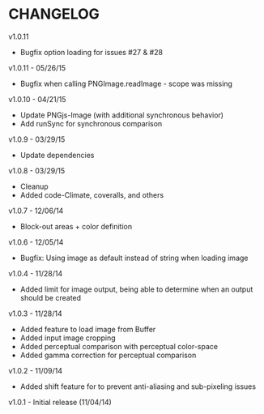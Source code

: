 CHANGELOG
=========

v1.0.11
* Bugfix option loading for issues #27 & #28

v1.0.11 - 05/26/15
* Bugfix when calling PNGImage.readImage - scope was missing

v1.0.10 - 04/21/15
* Update PNGjs-Image (with additional synchronous behavior)
* Add runSync for synchronous comparison

v1.0.9 - 03/29/15
* Update dependencies

v1.0.8 - 03/29/15
* Cleanup
* Added code-Climate, coveralls, and others

v1.0.7 - 12/06/14
* Block-out areas + color definition

v1.0.6 - 12/05/14
* Bugfix: Using image as default instead of string when loading image

v1.0.4 - 11/28/14
* Added limit for image output, being able to determine when an output should be created

v1.0.3 - 11/28/14
* Added feature to load image from Buffer
* Added input image cropping
* Added perceptual comparison with perceptual color-space
* Added gamma correction for perceptual comparison

v1.0.2 - 11/09/14
* Added shift feature for to prevent anti-aliasing and sub-pixeling issues

v1.0.1 - Initial release (11/04/14)
